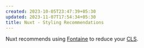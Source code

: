 ```yaml
---
created: 2023-10-05T23:47:39+05:30
updated: 2023-11-07T17:54:34+05:30
title: Nuxt - Styling Recommendations
---
```



Nuxt recommends using [Fontaine](https://github.com/nuxt-modules/fontaine) to reduce your [CLS](https://web.dev/cls/). 